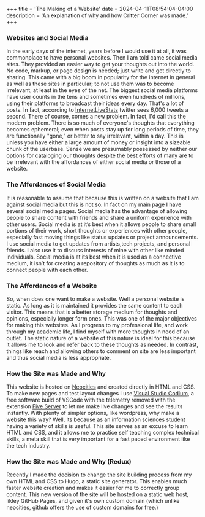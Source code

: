 +++
title = 'The Making of a Website'
date = 2024-04-11T08:54:04-04:00
description = 'An explanation of why and how Critter Corner was made.'
+++
### Websites and Social Media

In the early days of the internet, years before I would use it at all, it was commonplace to have personal websites. Then I am told came social media sites. They provided an easier way to get your thoughts out into the world. No code, markup, or page design is needed; just write and get directly to sharing. This came with a big boom in popularity for the internet in general as well as these sites in particular; to not use them was to become irrelevant, at least in the eyes of the net. The biggest social media platforms have user counts in the tens and sometimes even hundreds of millions, using their platforms to broadcast their ideas every day. That's a lot of posts. In fact, according to [InternetLiveStats](https://www.internetlivestats.com/one-second/#tweets-band) twitter sees 6,000 tweets a second. There of course, comes a new problem. In fact, I'd call this the modern problem. There is so much of everyone's thoughts that everything becomes ephemeral; even when posts stay up for long periods of time, they are functionally "gone," or better to say irrelevant, within a day. This is unless you have either a large amount of money or insight into a sizeable chunk of the userbase. Sense we are presumably possessed by neither our options for cataloging our thoughts despite the best efforts of many are to be irrelevant with the affordances of either social media or those of a website.

### The Affordances of Social Media

It is reasonable to assume that because this is written on a website that I am against social media but this is not so. In fact on my main page I have several social media pages. Social media has the advantage of allowing people to share content with friends and share a uniform experience with other users. Social media is at it’s best when it allows people to share small portions of their work, short thoughts or experiences with other people, especially fast moving things like status updates or project announcements. I use social media to get updates from artists,tech projects, and personal friends. I also use it to discuss interests of mine with other like minded individuals. Social media is at its best when it is used as a connective medium, it isn’t for creating a repository of thoughts as much as it is to connect people with each other.

### The Affordances of a Website

So, when does one want to make a website. Well a personal website is static. As long as it is maintained it provides the same content to each visitor. This means that is a better storage medium for thoughts and opinions, especially longer form ones. This was one of the major objectives for making this websites. As I progress to my professional life, and work through my academic life, I find myself with more thoughts in need of an outlet. The static nature of a website of this nature is ideal for this because it allows me to look and refer back to these thoughts as needed. In contrast, things like reach and allowing others to comment on site are less important and thus social media is less appropriate.

### How the Site was Made and Why

This website is hosted on [Neocities](https://neocities.org/) and created directly in HTML and CSS. To make new pages and test layout changes I use [Visual Studio Codium](https://vscodium.com/), a free software build of VSCode with the telemetry removed with the extension [Five Server](https://github.com/yandeu/five-server) to let me make live changes and see the results instantly. With plenty of simpler options, like wordpress, why make a website this way? Well, its because as an information sciences student having a variety of skills is useful. This site serves as an excuse to learn HTML and CSS, and it allows me to practice self teaching complex technical skills, a meta skill that is very important for a fast paced environment like the tech industry.

### How the Site was Made and Why (Redux)

Recently I made the decision to change the site building process from my own HTML and CSS to Hugo, a static site generator. This enables much faster website creation and makes it easier for me to correctly group content. This new version of the site will be hosted on a static web host, likley GitHub Pages, and given it's own custom domain (which unlike neocities, github offers the use of custom domains for free.)